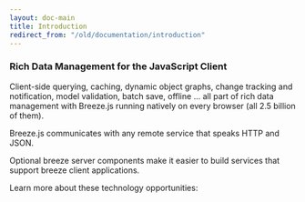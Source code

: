 ```yaml
---
layout: doc-main
title: Introduction
redirect_from: "/old/documentation/introduction"
---
```


### Rich Data Management for the JavaScript Client

Client-side querying, caching, dynamic object graphs, change tracking and notification, model validation, batch save, offline ... all part of rich data management with Breeze.js running natively on every browser (all 2.5 billion of them).

Breeze.js communicates with any remote service that speaks HTTP and JSON. 

Optional breeze server components make it easier to build services that support breeze client applications. 

Learn more about these technology opportunities: